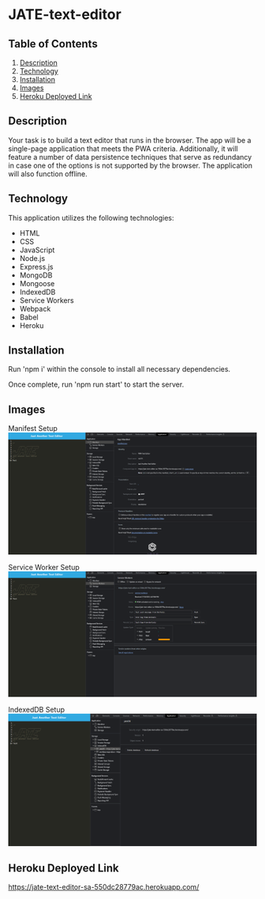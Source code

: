 # JATE-text-editor
## Table of Contents
1. [Description](#description)
2. [Technology](#technology)
3. [Installation](#installation)
4. [Images](#images)
6. [Heroku Deployed Link](#heroku-deployed-link)

## Description
Your task is to build a text editor that runs in the browser. The app will be a single-page application that meets the PWA criteria. Additionally, it will feature a number of data persistence techniques that serve as redundancy in case one of the options is not supported by the browser. The application will also function offline.

## Technology
This application utilizes the following technologies:

  * HTML
  * CSS
  * JavaScript
  * Node.js
  * Express.js
  * MongoDB
  * Mongoose
  * IndexedDB
  * Service Workers
  * Webpack
  * Babel
  * Heroku

## Installation
Run 'npm i' within the console to install all necessary dependencies.

Once complete, run 'npm run start' to start the server.

## Images
Manifest Setup
![Manifest](./images/manifest.png)

Service Worker Setup
![Service Worker](./images/serviceworker.png)

IndexedDB Setup
![IndexedDB](./images/indexeddb.png)

## Heroku Deployed Link
https://jate-text-editor-sa-550dc28779ac.herokuapp.com/
